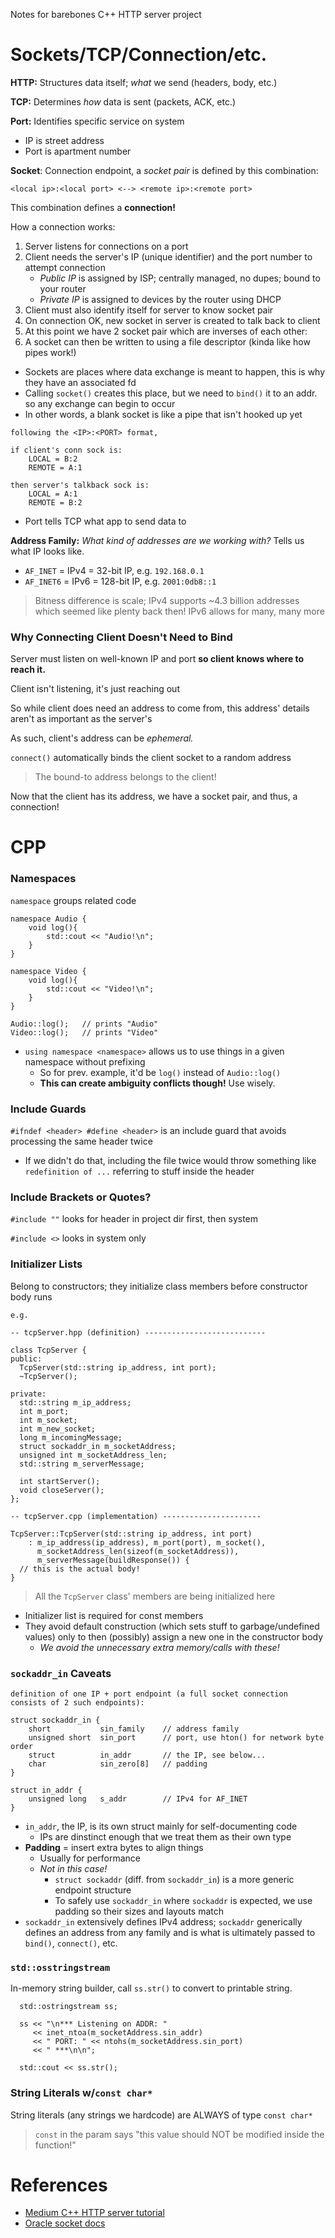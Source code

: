 Notes for barebones C++ HTTP server project

# Sockets/TCP/Connection/etc.

**HTTP:** Structures data itself; *what* we send (headers, body, etc.)

**TCP:** Determines *how* data is sent (packets, ACK, etc.)

**Port:** Identifies specific service on system
- IP is street address
- Port is apartment number

**Socket**: Connection endpoint, a *socket pair* is defined by this combination:
```
<local ip>:<local port> <--> <remote ip>:<remote port>
```

This combination defines a **connection!**

How a connection works:

1. Server listens for connections on a port
2. Client needs the server's IP (unique identifier) and the port number to attempt connection
    - *Public IP* is assigned by ISP; centrally managed, no dupes; bound to your router
    - *Private IP* is assigned to devices by the router using DHCP
3. Client must also identify itself for server to know socket pair 
4. On connection OK, new socket in server is created to talk back to client
5. At this point we have 2 socket pair which are inverses of each other:
6. A socket can then be written to using a file descriptor (kinda like how pipes work!)
- Sockets are places where data exchange is meant to happen, this is why they have an associated fd
- Calling `socket()` creates this place, but we need to `bind()` it to an addr. so any exchange can begin to occur
- In other words, a blank socket is like a pipe that isn't hooked up yet 
```
following the <IP>:<PORT> format,

if client's conn sock is:
    LOCAL = B:2
    REMOTE = A:1

then server's talkback sock is:
    LOCAL = A:1
    REMOTE = B:2
```
- Port tells TCP what app to send data to

**Address Family:** *What kind of addresses are we working with?* Tells us what IP looks like.
- `AF_INET` = IPv4 = 32-bit IP, e.g. `192.168.0.1`
- `AF_INET6` = IPv6 = 128-bit IP, e.g. `2001:0db8::1`
> Bitness difference is scale; IPv4 supports ~4.3 billion addresses which seemed like plenty back then! IPv6 allows for many, many more

### Why Connecting Client Doesn't Need to Bind

Server must listen on well-known IP and port **so client knows where to reach it.**

Client isn't listening, it's just reaching out

So while client does need an address to come from, this address' details aren't as important as the server's 

As such, client's address can be *ephemeral.*

`connect()` automatically binds the client socket to a random address
> The bound-to address belongs to the client!

Now that the client has its address, we have a socket pair, and thus, a connection!

# CPP

### Namespaces

`namespace` groups related code
```
namespace Audio {
    void log(){
        std::cout << "Audio!\n";
    }
}

namespace Video {
    void log(){
        std::cout << "Video!\n";
    }
}

Audio::log();   // prints "Audio"
Video::log();   // prints "Video"
```
- `using namespace <namespace>` allows us to use things in a given namespace without prefixing
    - So for prev. example, it'd be `log()` instead of `Audio::log()`
    - **This can create ambiguity conflicts though!** Use wisely.

### Include Guards

`#ifndef <header> #define <header>` is an include guard that avoids processing the same header twice 
- If we didn't do that, including the file twice would throw something like `redefinition of ...` referring to stuff inside the header

### Include Brackets or Quotes?

`#include ""` looks for header in project dir first, then system

`#include <>` looks in system only 

### Initializer Lists

Belong to constructors; they initialize class members before constructor body runs
```
e.g.

-- tcpServer.hpp (definition) ---------------------------

class TcpServer {
public:
  TcpServer(std::string ip_address, int port);
  ~TcpServer();

private:
  std::string m_ip_address;
  int m_port;
  int m_socket;
  int m_new_socket;
  long m_incomingMessage;
  struct sockaddr_in m_socketAddress;
  unsigned int m_socketAddress_len;
  std::string m_serverMessage;

  int startServer();
  void closeServer();
};

-- tcpServer.cpp (implementation) ----------------------

TcpServer::TcpServer(std::string ip_address, int port)
    : m_ip_address(ip_address), m_port(port), m_socket(),
      m_socketAddress_len(sizeof(m_socketAddress)),
      m_serverMessage(buildResponse()) {
  // this is the actual body!
}
```
> All the `TcpServer` class' members are being initialized here
- Initializer list is required for const members
- They avoid default construction (which sets stuff to garbage/undefined values) only to then (possibly) assign a new one in the constructor body
    - *We avoid the unnecessary extra memory/calls with these!*

### `sockaddr_in` Caveats

```
definition of one IP + port endpoint (a full socket connection consists of 2 such endpoints):

struct sockaddr_in {
    short           sin_family    // address family
    unsigned short  sin_port      // port, use hton() for network byte order
    struct          in_addr       // the IP, see below...
    char            sin_zero[8]   // padding
}

struct in_addr {
    unsigned long   s_addr        // IPv4 for AF_INET
}
```
- `in_addr`, the IP, is its own struct mainly for self-documenting code 
    - IPs are dinstinct enough that we treat them as their own type 
- **Padding** = insert extra bytes to align things 
    - Usually for performance
    - *Not in this case!*
        - `struct sockaddr` (diff. from `sockaddr_in`) is a more generic endpoint structure 
        - To safely use `sockaddr_in` where `sockaddr` is expected, we use padding so their sizes and layouts match
- `sockaddr_in` extensively defines IPv4 address; `sockaddr` generically defines an address from any family and is what is ultimately passed to `bind()`, `connect()`, etc.

### `std::osstringstream`

In-memory string builder, call `ss.str()` to convert to printable string.
```
  std::ostringstream ss;

  ss << "\n*** Listening on ADDR: " 
     << inet_ntoa(m_socketAddress.sin_addr)
     << " PORT: " << ntohs(m_socketAddress.sin_port) 
     << " ***\n\n";

  std::cout << ss.str();
```

### String Literals w/`const char*`

String literals (any strings we hardcode) are ALWAYS of type `const char*`
> `const` in the param says "this value should NOT be modified inside the function!"

# References

- [Medium C++ HTTP server tutorial](https://osasazamegbe.medium.com/showing-building-an-http-server-from-scratch-in-c-2da7c0db6cb7)
- [Oracle socket docs](https://docs.oracle.com/javase/tutorial/networking/sockets/definition.html)
